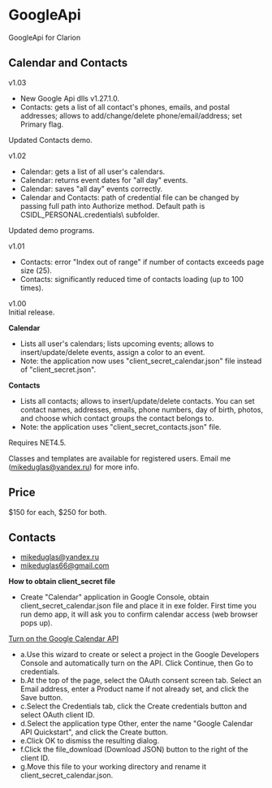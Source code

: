 # GoogleApi
GoogleApi for Clarion

## Calendar and Contacts
  
v1.03
- New Google Api dlls v1.27.1.0.
- Contacts: gets a list of all contact's phones, emails, and postal addresses; allows to add/change/delete phone/email/address; set Primary flag.

Updated Contacts demo.

v1.02
- Calendar: gets a list of all user's calendars.
- Calendar: returns event dates for "all day" events.
- Calendar: saves "all day" events correctly.
- Calendar and Contacts: path of credential file can be changed by passing full path into Authorize method. Default path is CSIDL_PERSONAL\.credentials\ subfolder.
  
Updated demo programs.
  
v1.01
- Contacts: error "Index out of range" if number of contacts exceeds page size (25).
- Contacts: significantly reduced time of contacts loading (up to 100 times).
  
v1.00  
Initial release.
  
**Calendar**
- Lists all user's calendars; lists upcoming events; allows to insert/update/delete events, assign a color to an event. 
- Note: the application now uses "client_secret_calendar.json" file instead of "client_secret.json".

**Contacts**
- Lists all contacts; allows to insert/update/delete contacts. You can set contact names, addresses, emails, phone numbers, day of birth, photos, 
and choose which contact groups the contact belongs to. 
- Note: the application uses "client_secret_contacts.json" file.


Requires NET4.5.

Classes and templates are available for registered users. Email me (mikeduglas@yandex.ru) for more info.
  
  
## Price
$150 for each, $250 for both.
  
## Contacts
- <mikeduglas@yandex.ru>  
- <mikeduglas66@gmail.com>

  
**How to obtain client_secret file**
* Create "Calendar" application in Google Console, obtain client_secret_calendar.json file and place it in exe folder.
First time you run demo app, it will ask you to confirm calendar access (web browser pops up).


[Turn on the Google Calendar API](https://developers.google.com/google-apps/calendar/quickstart/dotnet#prerequisites)
* a.Use this wizard to create or select a project in the Google Developers Console and automatically turn on the API. Click Continue, then Go to credentials.
* b.At the top of the page, select the OAuth consent screen tab. Select an Email address, enter a Product name if not already set, and click the Save button. 
* c.Select the Credentials tab, click the Create credentials button and select OAuth client ID. 
* d.Select the application type Other, enter the name "Google Calendar API Quickstart", and click the Create button.
* e.Click OK to dismiss the resulting dialog. 
* f.Click the file_download (Download JSON) button to the right of the client ID.
* g.Move this file to your working directory and rename it client_secret_calendar.json. 
